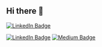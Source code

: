 ## Hi there 👋

<!--
**canakindev/canakindev** is a ✨ _special_ ✨ repository because its `README.md` (this file) appears on your GitHub profile.

Here are some ideas to get you started:

- 🔭 I’m currently working on ...
- 🌱 I’m currently learning ...
- 👯 I’m looking to collaborate on ...
- 🤔 I’m looking for help with ...
- 💬 Ask me about ...
- 📫 How to reach me: ...
- 😄 Pronouns: ...
- ⚡ Fun fact: ...
-->

[![LinkedIn Badge](https://img.shields.io/badge/-LinkedIn-blue?style=flat-square&logo=Linkedin&logoColor=white&link=https://www.linkedin.com/in/canakindev/)](https://www.linkedin.com/in/canakindev/)


[![LinkedIn Badge](https://img.shields.io/badge/Medium-000?logo=medium&logoColor=fff&style=flat)](https://medium.com/@canakindev)
[![Medium Badge](https://img.shields.io/badge/LinkedIn-000?logo=LinkedIn&logoColor=fff&style=flat)](https://www.linkedin.com/in/canakindev/)
